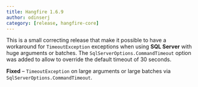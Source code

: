 ```yaml
---
title: Hangfire 1.6.9
author: odinserj
category: [release, hangfire-core]
---
```


This is a small correcting release that make it possible to have a workaround for `TimeoutException` exceptions when using **SQL Server** with huge arguments or batches. The `SqlServerOptions.CommandTimeout` option was added to allow to override the default timeout of 30 seconds.

**Fixed** – `TimeoutException` on large arguments or large batches via `SqlServerOptions.CommandTimeout`.
